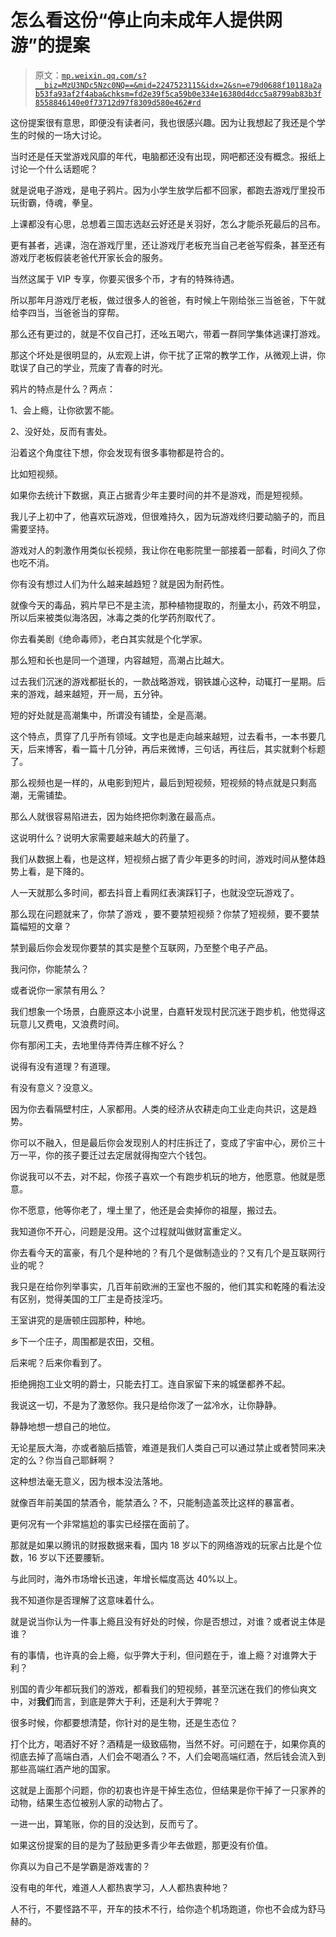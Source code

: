 # 怎么看这份“停止向未成年人提供网游”的提案

> 原文：[`mp.weixin.qq.com/s?__biz=MzU3NDc5Nzc0NQ==&mid=2247523115&idx=2&sn=e79d0688f10118a2ab53fa93af2f4aba&chksm=fd2e39f5ca59b0e334e16380d4dcc5a8799ab83b3f8558846140e0f73712d97f8309d580e462#rd`](http://mp.weixin.qq.com/s?__biz=MzU3NDc5Nzc0NQ==&mid=2247523115&idx=2&sn=e79d0688f10118a2ab53fa93af2f4aba&chksm=fd2e39f5ca59b0e334e16380d4dcc5a8799ab83b3f8558846140e0f73712d97f8309d580e462#rd)

这份提案很有意思，即便没有读者问，我也很感兴趣。因为让我想起了我还是个学生的时候的一场大讨论。

当时还是任天堂游戏风靡的年代，电脑都还没有出现，网吧都还没有概念。报纸上讨论一个什么话题呢？

就是说电子游戏，是电子鸦片。因为小学生放学后都不回家，都跑去游戏厅里投币玩街霸，侍魂，拳皇。

上课都没有心思，总想着三国志选赵云好还是关羽好，怎么才能杀死最后的吕布。

更有甚者，逃课，泡在游戏厅里，还让游戏厅老板充当自己老爸写假条，甚至还有游戏厅老板假装老爸代开家长会的服务。 

当然这属于 VIP 专享，你要买很多个币，才有的特殊待遇。

所以那年月游戏厅老板，做过很多人的爸爸，有时候上午刚给张三当爸爸，下午就给李四当，当爸爸当的穿帮。

那么还有更过的，就是不仅自己打，还吆五喝六，带着一群同学集体逃课打游戏。 

那这个坏处是很明显的，从宏观上讲，你干扰了正常的教学工作，从微观上讲，你耽误了自己的学业，荒废了青春的时光。

鸦片的特点是什么？两点：

1、会上瘾，让你欲罢不能。

2、没好处，反而有害处。

沿着这个角度往下想，你会发现有很多事物都是符合的。

比如短视频。 

如果你去统计下数据，真正占据青少年主要时间的并不是游戏，而是短视频。

我儿子上初中了，他喜欢玩游戏，但很难持久，因为玩游戏终归要动脑子的，而且需要坚持。 

游戏对人的刺激作用类似长视频，我让你在电影院里一部接着一部看，时间久了你也吃不消。

你有没有想过人们为什么越来越趋短？就是因为耐药性。 

就像今天的毒品，鸦片早已不是主流，那种植物提取的，剂量太小，药效不明显，所以后来被类似海洛因，冰毒之类的化学药剂取代了。 

你去看美剧《绝命毒师》，老白其实就是个化学家。 

那么短和长也是同一个道理，内容越短，高潮占比越大。 

过去我们沉迷的游戏都挺长的，一款战略游戏，钢铁雄心这种，动辄打一星期。后来的游戏，越来越短，开一局，五分钟。

短的好处就是高潮集中，所谓没有铺垫，全是高潮。

这个特点，贯穿了几乎所有领域。文字也是走向越来越短，过去看书，一本书要几天，后来博客，看一篇十几分钟，再后来微博，三句话，再往后，其实就剩个标题了。 

那么视频也是一样的，从电影到短片，最后到短视频，短视频的特点就是只剩高潮，无需铺垫。

那么人就很容易陷进去，因为始终把你刺激在最高点。 

这说明什么？说明大家需要越来越大的药量了。 

我们从数据上看，也是这样，短视频占据了青少年更多的时间，游戏时间从整体趋势上看，是下降的。 

人一天就那么多时间，都去抖音上看网红表演踩钉子，也就没空玩游戏了。

那么现在问题就来了，你禁了游戏 ，要不要禁短视频？你禁了短视频，要不要禁篇幅短的文章？

禁到最后你会发现你要禁的其实是整个互联网，乃至整个电子产品。

我问你，你能禁么？

或者说你一家禁有用么？ 

我们想象一个场景，白鹿原这本小说里，白嘉轩发现村民沉迷于跑步机，他觉得这玩意儿又费电，又浪费时间。 

你有那闲工夫，去地里侍弄侍弄庄稼不好么？

说得有没有道理？有道理。 

有没有意义？没意义。

因为你去看隔壁村庄，人家都用。人类的经济从农耕走向工业走向共识，这是趋势。 

你可以不融入，但是最后你会发现别人的村庄拆迁了，变成了宇宙中心，房价三十万一平，你的孩子要迁过去定居就得掏空六个钱包。

你说我可以不去，对不起，你孩子喜欢一个有跑步机玩的地方，他愿意。他就是愿意。 

你不愿意，他等你老了，埋土里了，他还是会卖掉你的祖屋，搬过去。

我知道你不开心，问题是没用。这个过程就叫做财富重定义。

你去看今天的富豪，有几个是种地的？有几个是做制造业的？又有几个是互联网行业的呢？

我只是在给你列举事实，几百年前欧洲的王室也不服的，他们其实和乾隆的看法没有区别，觉得美国的工厂主是奇技淫巧。

王室讲究的是唐顿庄园那种，种地。

乡下一个庄子，周围都是农田，交租。

后来呢？后来你看到了。

拒绝拥抱工业文明的爵士，只能去打工。连自家留下来的城堡都养不起。

我说这一切，不是为了激怒你。我只是给你泼了一盆冷水，让你静静。

静静地想一想自己的地位。

无论星辰大海，亦或者脑后插管，难道是我们人类自己可以通过禁止或者赞同来决定的么？你当自己耶稣啊？

这种想法毫无意义，因为根本没法落地。

就像百年前美国的禁酒令，能禁酒么？不，只能制造盖茨比这样的暴富者。

更何况有一个非常尴尬的事实已经摆在面前了。

那就是如果以腾讯的财报数据来看，国内 18 岁以下的网络游戏的玩家占比是个位数，16 岁以下还要腰斩。

与此同时，海外市场增长迅速，年增长幅度高达 40%以上。

我不知道你是否理解了这意味着什么。 

就是说当你认为一件事上瘾且没有好处的时候，你是否想过，对谁？或者说主体是谁？ 

有的事情，也许真的会上瘾，似乎弊大于利，但问题在于，谁上瘾？对谁弊大于利？ 

别国的青少年都玩我们的游戏，都看我们的短视频，甚至沉迷在我们的修仙爽文中，对**我们**而言，到底是弊大于利，还是利大于弊呢？ 

很多时候，你都要想清楚，你针对的是生物，还是生态位？

打个比方，喝酒好不好？酒精是一级致癌物，当然不好。可问题在于，如果你真的彻底去掉了高端白酒，人们会不喝酒么？不，人们会喝高端红酒，然后钱会流入到那些高端红酒产地的国家。

这就是上面那个问题，你的初衷也许是干掉生态位，但结果是你干掉了一只家养的动物，结果生态位被别人家的动物占了。

一进一出，算笔账，你的目的没达到，反而亏了。

如果这份提案的目的是为了鼓励更多青少年去做题，那更没有价值。

你真以为自己不是学霸是游戏害的？

没有电的年代，难道人人都热衷学习，人人都热衷种地？

人不行，不要怪路不平，开车的技术不行，给你造个机场跑道，你也不会成为舒马赫的。